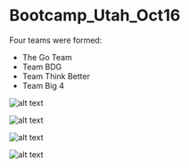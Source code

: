 # Bootcamp_Utah_Oct16

Four teams were formed:

* The Go Team
* Team BDG
* Team Think Better
* Team Big 4

![alt text](https://github.com/ThinkBigAnalytics/Bootcamp_Utah_Oct16/img/GoTeam.jpg "The Go Team")

![alt text](https://github.com/ThinkBigAnalytics/Bootcamp_Utah_Oct16/img/bdg.jpg "Team BDG")

![alt text](https://github.com/ThinkBigAnalytics/Bootcamp_Utah_Oct16/img/ThinkBetter.jpg "Team Think Better")

![alt text](https://github.com/ThinkBigAnalytics/Bootcamp_Utah_Oct16/img/Big4.jpg "Team Big 4")
